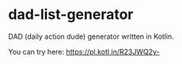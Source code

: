 # dad-list-generator
DAD (daily action dude) generator written in Kotlin.

You can try here: https://pl.kotl.in/R23JWQ2y-

